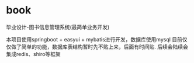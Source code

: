 # book
毕业设计-图书信息管理系统(最简单业务开发)

本项目使用springboot + easyui + mybatis进行开发，数据库使用mysql
目前仅仅做了简单的功能，数据库表结构暂时先不贴上来，后面有时间贴.
后续会陆续会集成redis、shiro等框架
